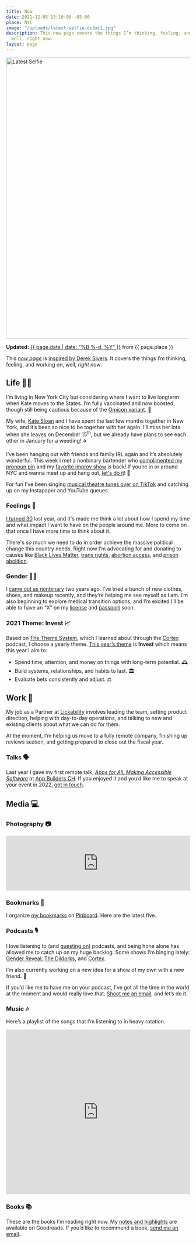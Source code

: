 ```yaml
---
title: Now
date: 2021-12-05 13:10:00 -05:00
place: NYC
image: "/uploads/latest-selfie-dc3ac1.jpg"
description: This now page covers the things I’m thinking, feeling, and working on,
  well, right now.
layout: page
---
```


<img src="{{ page.image }}" width="1024" height="768" alt="Latest Selfie">

**Updated:** [{{ page.date | date: "%B %-d, %Y" }}](https://github.com/mattbischoff/matthewbischoff.com/commits/gh-pages/now.markdown) from {{ page.place }}

This *[now page](https://nownownow.com/about)* is [inspired by Derek Sivers](https://sivers.org/nowff). It covers the things I’m thinking, feeling, and working on, well, *right now*.

## Life 👱🏻

I’m living in New York City but considering where I want to live longterm when Kate moves to the States. I’m fully vaccinated and now boosted, though still being cautious because of the [Omicon variant](https://en.wikipedia.org/wiki/SARS-CoV-2_Omicron_variant). 💉

My wife, [Kate Sloan](https://twitter.com/Girly_Juice) and I have spent the last few months together in New York, and it’s been so nice to be together with her again. I’ll miss her lots when she leaves on December 15<sup>th</sup>, but we already have plans to see each other in January for a weeding! ✈️

I’ve been hanging out with friends and family IRL again and it’s absolutely wonderful. This week I met a nonbinary bartender who [complimented my pronoun pin](https://twitter.com/mb/status/1467173074537791489) and my [favorite improv show](https://www.raaaatscraps.com) is back! If you’re in or around NYC and wanna meet up and hang out, [let's do it](https://matthewbischoff.com/lets-hang-out/)! 👋

For fun I've been singing [musical theatre tunes over on TikTok](https://www.tiktok.com/@matthew_bischoff/) and catching up on my Instapaper and YouTube queues.

### Feelings 🔮

[I turned 30](https://www.instagram.com/p/CJaNlzXJMy0/) last year, and it's made me think a lot about how I spend my time and what impact I want to have on the people around me. More to come on that once I have more time to think about it. 

There's *so* much we need to do in order achieve the massive political change this country needs. Right now I’m advocating for and donating to causes like [Black Lives Matter](https://blacklivesmatter.com), [trans rights](https://transequality.org), [abortion access](https://abortionfunds.org), and [prison abolition](http://criticalresistance.org).

### Gender 🏳️‍⚧️

I [came out as nonbinary](https://twitter.com/mb/status/1150437952155242496) two years ago. I’ve tried a bunch of new clothes, shoes, and makeup recently, and they’re helping me see myself as I am. I’m also beginning to explore medical transition options, and I’m excited I’ll be able to have an “X” on my [license](https://www.syracuse.com/state/2020/11/new-york-to-add-nonbinary-gender-option-x-for-drivers-licenses.html) and [passport](https://www.usatoday.com/story/travel/news/2021/07/01/passport-have-new-gender-option-added-non-binary-people/7826603002/) soon.

### 2021 Theme: Invest 📈

Based on [The Theme System](https://www.thethemesystem.com), which I learned about through the [Cortex](http://cortex.fm) podcast, I choose a yearly theme. [This year’s theme](https://matthewbischoff.com/2021-theme-invest/) is **Invest** which means this year I aim to:

* Spend time, attention, and money on things with long-term potential. 🕰
* Build systems, relationships, and habits to last. 🏛
* Evaluate bets consistently and adjust. ⚖️

## Work 👅

My job as a Partner at [Lickability](https://lickability.com) involves leading the team, setting product direction, helping with day-to-day operations, and talking to new and existing clients about what we can do for them.

At the moment, I’m helping us move to a fully remote company, finishing up reviews season, and getting prepared to close out the fiscal year.

### Talks 🗣

Last year I gave my first remote talk, *[Apps for All: Making Accessible Software](https://matthewbischoff.com/apps-for-all/)* at [App Builders CH](https://appbuilders.ch). If you enjoyed it and you’d like me to speak at your event in 2022, [get in touch](/contact).

## Media 💻

### Photography 📷

<!-- SnapWidget -->
<script src="https://snapwidget.com/js/snapwidget.js"></script>
<iframe loading="eager" src="https://snapwidget.com/embed/956991" class="snapwidget-widget" allowtransparency="true" frameborder="0" scrolling="no" style="border:none; overflow:hidden;  width:100%; "></iframe>

### Bookmarks 📌

I organize [my bookmarks](https://pinboard.in/u:mattb) on [Pinboard](https://pinboard.in/). Here are the latest five.

<script language="javascript" src="https://pinboard.in//widgets/v1/linkroll/?user=mattb&count=5"></script>

### Podcasts 🎙

I love listening to (and [guesting on](/about/#podcasts)) podcasts, and being hone alone has allowed me to catch up on my huge backlog. Some shows I’m binging lately: [Gender Reveal](https://www.genderpodcast.com), [The Dildorks](http://thedildorks.com), and [Cortex](https://relay.fm/cortex).

I’m also currently working on a new idea for a show of my own with a new friend. 🤫

If you’d like me to have me on your podcast, I’ve got all the time in the world at the moment and would really love that. [Shoot me an email](mailto:mb@matthewbischoff.com?subject=Podcast), and let’s do it.

### Music 🎶

Here’s a playlist of the songs that I’m listening to in heavy rotation.

<iframe allow="autoplay \*; encrypted-media \*; fullscreen \*" frameborder="0" height="450" style="width:100%;max-width:660px;overflow:hidden;background:transparent;" sandbox="allow-forms allow-popups allow-same-origin allow-scripts allow-storage-access-by-user-activation allow-top-navigation-by-user-activation" src="https://embed.music.apple.com/us/playlist/heavy-rotation/pl.u-vvRNDtBrg68"></iframe>

### Books 📚

These are the books I’m reading right now. My [notes and highlights](https://www.goodreads.com/notes/3162891-matthew-bischoff?ref=rnlp) are available on Goodreads. If you’d like to recommend a book, [send me an email](mailto:mb@matthewbischoff.com?subject=Book%20Reccomendation).

<script src="https://www.goodreads.com/review/grid_widget/3162891.Matthew's%20currently-reading%20book%20montage?cover_size=medium&hide_link=true&hide_title=true&num_books=20&order=a&shelf=currently-reading&sort=date_added&widget_id=1608402622" type="text/javascript" charset="utf-8"></script>